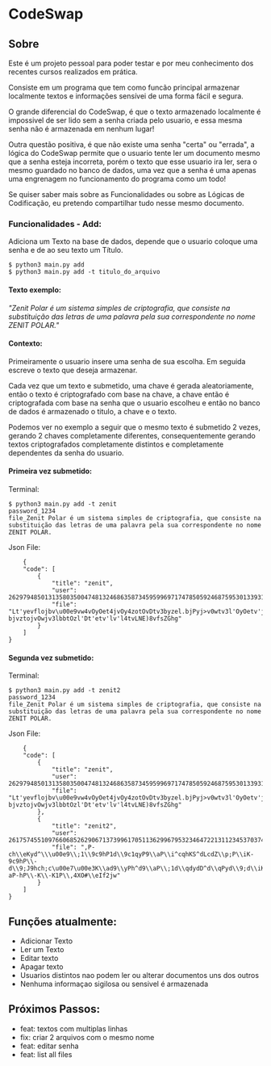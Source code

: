 # CodeSwap

## Sobre

Este é um projeto pessoal para poder testar e por meu conhecimento dos recentes cursos realizados em prática.

Consiste em um programa que tem como funcão principal armazenar localmente textos e informações sensívei de uma forma fácil e segura.

O grande diferencial do CodeSwap, é que o texto armazenado localmente é impossivel de ser lido sem a senha criada pelo usuario, e essa mesma senha não é armazenada em nenhum lugar! 

Outra questão positiva, é que não existe uma senha "certa" ou "errada", a lógica do CodeSwap permite que o usuario tente ler um documento mesmo que a senha esteja incorreta, porém o texto que esse usuario ira ler, sera o mesmo guardado no banco de dados, uma vez que a senha é uma apenas uma engrenagem no funcionamento do programa como um todo! 

Se quiser saber mais sobre as Funcionalidades ou sobre as Lógicas de Codificação, eu pretendo compartilhar tudo nesse mesmo documento.


### Funcionalidades - Add:

Adiciona um Texto na base de dados, depende que o usuario coloque uma senha e de ao seu texto um Título.



    $ python3 main.py add
    $ python3 main.py add -t titulo_do_arquivo


#### Texto exemplo: 
*"Zenit Polar é um sistema simples de criptografia, que consiste na substituição das letras de uma palavra pela sua correspondente no nome ZENIT POLAR."*


#### Contexto:

Primeiramente o usuario insere uma senha de sua escolha. Em seguida escreve o texto que deseja armazenar.

Cada vez que um texto e submetido, uma chave é gerada aleatoriamente, então o texto é criptografado com base na chave, a chave então é criptografada com base na senha que o usuario escolheu e então no banco de dados é armazenado o titulo, a chave e o texto.

Podemos ver no exemplo a seguir que o mesmo texto é submetido 2 vezes, gerando 2 chaves completamente diferentes,
consequentemente gerando textos criptografados completamente distintos e completamente dependentes da senha do usuario.


#### Primeira vez submetido:

Terminal:

    $ python3 main.py add -t zenit 
    password_1234
    file_Zenit Polar é um sistema simples de criptografia, que consiste na substituição das letras de uma palavra pela sua correspondente no nome ZENIT POLAR.

Json File:

        {
        "code": [
            {
                "title": "zenit",
                "user": 262979485013135803500474813246863587345959969717478505924687595301339316512807340426346468772743803575761683854513764250747205931588213829678260361427059235872336795191486371162345610139981254042634757911234636115311111123697923577239486397062511248097588332281434659439210517062380591935915758722266986851111111250553357911111508607191359146346358946744039158685124685111234374,
                "file": "Lt'yevflojbv\u00e9vw4vOyOet4jvOy4zotOvDtv3byzel.bjPyj>v0wtv3l'OyOetv'jvOwrOeyewy\u00e7\u00e3lvDjOvotebjOvDtvw4jvzjoj bjvztojvOwjv3lbbtOzl'Dt'etv'lv'l4tvLNE)8vfsZGhg"
            }
        ]
    }
  
#### Segunda vez submetido:

Terminal:

    $ python3 main.py add -t zenit2       
    password_1234
    file_Zenit Polar é um sistema simples de criptografia, que consiste na substituição das letras de uma palavra pela sua correspondente no nome ZENIT POLAR.

Json File:

        {
        "code": [
            {
                "title": "zenit",
                "user": 262979485013135803500474813246863587345959969717478505924687595301339316512807340426346468772743803575761683854513764250747205931588213829678260361427059235872336795191486371162345610139981254042634757911234636115311111123697923577239486397062511248097588332281434659439210517062380591935915758722266986851111111250553357911111508607191359146346358946744039158685124685111234374,
                "file": "Lt'yevflojbv\u00e9vw4vOyOet4jvOy4zotOvDtv3byzel.bjPyj>v0wtv3l'OyOetv'jvOwrOeyewy\u00e7\u00e3lvDjOvotebjOvDtvw4jvzjoj bjvztojvOwjv3lbbtOzl'Dt'etv'lv'l4tvLNE)8vfsZGhg"
            },
            {
                "title": "zenit2",
                "user": 2617574551097660685262906713739961705113629967953234647221311234537037477040056111025259822919274012932418299921704240193285824257299963452357821434771758072048220974523574634770279530158742854043747580591911111248245531111248109791123453591586974511234512480853595216057467279103746394471235761155618599137148524685234512369791113579111135914512594527463825482569941819680548374,
                "file": ",P-ch\\eKyd^\\\u00e9\\;1\\9c9hP1d\\9c1qyP9\\aP\\i^cqhKS^dLcdZ\\p;P\\iK-9c9hP\\-d\\9;J9hch;c\u00e7\u00e3K\\ad9\\yPh^d9\\aP\\;1d\\qdydD^d\\qPyd\\9;d\\iK^^P9qK-aP-hP\\-K\\-K1P\\,4XO#\\eIf2jw"
            }
        ]
    }
    

## Funções atualmente:

- Adicionar Texto
- Ler um Texto
- Editar texto
- Apagar texto
- Usuarios distintos nao podem ler ou alterar documentos uns dos outros
- Nenhuma informaçao sigilosa ou sensivel é armazenada

## Próximos Passos:

- feat: textos com multiplas linhas
- fix: criar 2 arquivos com o mesmo nome
- feat: editar senha
- feat: list all files